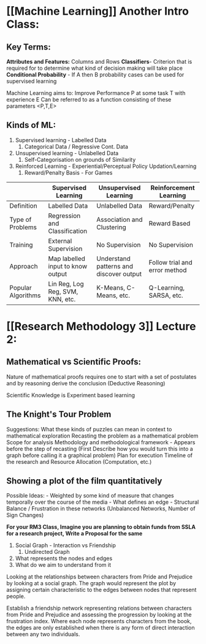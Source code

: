 # [[Machine Learning]] Another Intro Class:

## Key Terms:
**Attributes and Features:** Columns and Rows
**Classifiers**- Criterion that is required for to determine what kind of decision making will take place
**Conditional Probability** - If A then B probability cases can be used for supervised learning  

Machine Learning aims to:
	Improve Performance P
	at some task T
	with experience E
Can be referred to as a function consisting of these parameters <P,T,E>

## Kinds of ML:

1. Supervised learning - Labelled Data 
	1. Categorical Data / Regressive Cont. Data
2. Unsupervised learning - Unlabelled Data
	1. Self-Categorisation on grounds of Similarity
3. Reinforced Learning -  Experiential/Perceptual Policy Updation/Learning 
	1. Reward/Penalty Basis - For Games

|  | Supervised Learning | Unsupervised Learning | Reinforcement Learning |
| ---- | ---- | ---- | ---- |
| Definition | Labelled Data | Unlabelled Data | Reward/Penalty |
| Type of Problems | Regression and Classification | Association and Clustering | Reward Based |
| Training | External Supervision | No Supervision | No Supervision |
| Approach | Map labelled input to know output | Understand patterns and discover output | Follow trial and error method |
| Popular Algorithms | Lin Reg, Log Reg, SVM, KNN, etc. | K-Means, C-Means, etc. | Q-Learning, SARSA, etc. |
# [[Research Methodology 3]] Lecture 2:

## Mathematical vs Scientific Proofs:
Nature of mathematical proofs requires one to start with a set of postulates and by reasoning derive the conclusion (Deductive Reasoning)

Scientific Knowledge is Experiment based learning

## The Knight's Tour Problem
Suggestions:
	What these kinds of puzzles can mean in context to mathematical exploration
	Recasting the problem as a mathematical problem
	Scope for analysis
	Methodology and methodological framework - Appears before the step of recasting (First Describe how you would turn this into a graph before calling it a graphical problem)
	Plan for execution
	Timeline of the research and Resource Allocation (Computation, etc.)

## Showing a plot of the film quantitatively
Possible Ideas:
	- Weighted by some kind of measure that changes temporally over the course of the media
	- What defines an edge
	- Structural Balance / Frustration in these networks (Unbalanced Networks, Number of Sign Changes)

**For your RM3 Class, Imagine you are planning to obtain funds from SSLA for a research project, Write a Proposal for the same**

1. Social Graph -  Interaction vs Friendship
	1. Undirected Graph
2. What represents the nodes and edges
3. What do we aim to understand from it

Looking at the relationships between characters from Pride and Prejudice by looking at a social graph. The graph would represent the plot by assigning certain characteristic to the edges between nodes that represent people.

Establish a friendship network representing relations between characters from Pride and Prejudice and assessing the progression by looking at the frustration index. Where each node represents characters from the book, the edges are only established when there is any form of direct interaction between any two individuals.  

